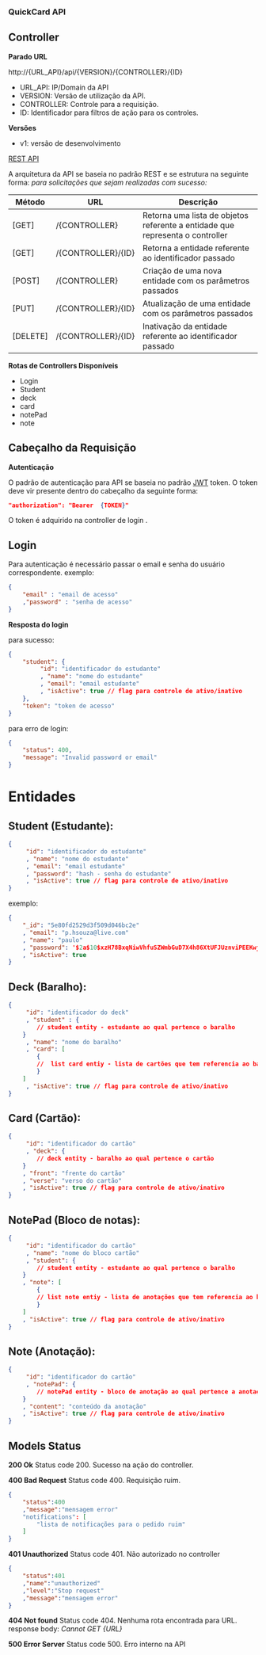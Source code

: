 
### QuickCard API

## Controller

**Parado URL**

http://{URL_API}/api/{VERSION}/{CONTROLLER}/{ID}

- URL_API: IP/Domain da API
- VERSION: Versão de utilização da API.
- CONTROLLER: Controle para a requisição.
- ID: Identificador para filtros de ação para os controles.

**Versões** 
- v1: versão de desenvolvimento

[REST API](https://pt.wikipedia.org/wiki/REST)

A arquitetura da API se baseia no padrão REST e se estrutura na seguinte forma:
*para solicitações que sejam realizadas com sucesso:*

| Método | URL | Descrição | 
|--|--|-- | 
| [GET] |  /{CONTROLLER} | Retorna uma lista de objetos referente a entidade que representa o controller  | 
| [GET]  |  /{CONTROLLER}/{ID}|Retorna a entidade referente ao identificador passado | 
| [POST]  |  /{CONTROLLER}|Criação de uma nova entidade com os parâmetros passados| 
| [PUT]  |  /{CONTROLLER}/{ID}|Atualização de uma entidade com os parâmetros passados | 
| [DELETE]  |  /{CONTROLLER}/{ID}| Inativação da entidade referente ao identificador passado 

**Rotas de Controllers Disponíveis**
- Login
- Student 
- deck
- card
- notePad
- note

## Cabeçalho da Requisição

**Autenticação** 

O padrão de autenticação para API se baseia no padrão [JWT](https://jwt.io/) token. O token deve vir presente dentro do cabeçalho da seguinte forma:
```json
"authorization": "Bearer  {TOKEN}"
```
O token é adquirido na controller de login .

## Login
Para autenticação é necessário passar o email e senha do usuário correspondente.
exemplo:
```json
{
	"email" : "email de acesso"
	,"password" : "senha de acesso"
}
```
**Resposta do login**

para sucesso: 
```json
{
	"student": {
		 "id": "identificador do estudante"
		 , "name": "nome do estudante"
		 , "email": "email estudante"
		 , "isActive": true // flag para controle de ativo/inativo 
	},
	"token": "token de acesso"
}
```
para erro de login:
```json
{
	"status": 400,
	"message": "Invalid password or email"
}
```
# Entidades

## Student (Estudante):
```json
{ 
	 "id": "identificador do estudante"
	 , "name": "nome do estudante"
	 , "email": "email estudante"
	 , "password": "hash - senha do estudante"
	 , "isActive": true // flag para controle de ativo/inativo 
}
```
exemplo: 
```json
{
	"_id": "5e80fd2529d3f509d046bc2e"
	, "email": "p.hsouza@live.com"
	, "name": "paulo"
	, "password": '$2a$10$xzH78BxqNiwVhfuSZWmbGuD7X4h86XtUFJUznviPEEKwjzh0OH5RO'
	, "isActive": true
}
```
## Deck (Baralho):
```json
{ 
	 "id": "identificador do deck"
	 , "student" : {
		// student entity - estudante ao qual pertence o baralho
	}
	 , "name": "nome do baralho"
	 , "card": [
		{
		//  list card entiy - lista de cartões que tem referencia ao baralho
		}
	]
	 , "isActive": true // flag para controle de ativo/inativo 
}
```

## Card (Cartão):
```json
{ 
	 "id": "identificador do cartão"
	 , "deck": {
		// deck entity - baralho ao qual pertence o cartão
	}
	, "front": "frente do cartão"
	, "verse": "verso do cartão"
	, "isActive": true // flag para controle de ativo/inativo 
}
```
## NotePad (Bloco de notas):
```json
{ 
	 "id": "identificador do cartão"
	 , "name": "nome do bloco cartão"
	 , "student": {
		// student entity - estudante ao qual pertence o baralho
	}
	, "note": [
		{
		// list note entiy - lista de anotações que tem referencia ao bloco de notas
		}
	]
	, "isActive": true // flag para controle de ativo/inativo 
}
```
## Note (Anotação):
```json
{ 
	 "id": "identificador do cartão"
	 , "notePad": {
		// notePad entity - bloco de anotação ao qual pertence a anotação
	}
	, "content": "conteúdo da anotação"
	, "isActive": true // flag para controle de ativo/inativo 
}
```

## Models Status

**200 Ok** 
Status code 200. Sucesso na ação do controller.

**400 Bad Request**
Status code 400. Requisição ruim.
```json
{
	"status":400
	,"message":"mensagem error"
	"notifications": [
		"lista de notificações para o pedido ruim"
	]
}
```

**401 Unauthorized**
Status code 401. Não autorizado no controller 
```json
{
	"status":401
	,"name":"unauthorized"
	,"level":"Stop request"
	,"message":"mensagem error"
}
```
**404 Not found**
Status code 404. Nenhuma rota encontrada para URL.
response body: *Cannot GET {URL}*

**500 Error Server**
Status code 500. Erro interno na API
